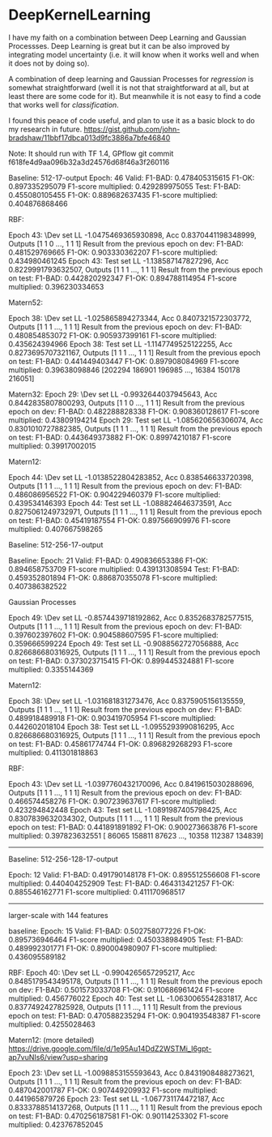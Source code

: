 # DeepKernelLearning

I have my faith on a combination between Deep Learning and Gaussian Processses. Deep Learning is great but it can be also improved by integrating model uncertainty (i.e. it will know when it works well and when it does not by doing so). 

A combination of deep learning and Gaussian Processes for *regression* is somewhat straightforward (well it is not that straightforward at all, but at least there are some code for it). But meanwhile it is not easy to find a code that works well for *classification*.

I found this peace of code useful, and plan to use it as a basic block to do my research in future. https://gist.github.com/john-bradshaw/11bbf17dbca013d9fc3886a7bfe46840

Note: It should run with TF 1.4, GPflow git commit f618fe4d9aa096b32a3d24576d68f46a3f260116



Baseline: 512-17-output
Epoch:  46
Valid:
F1-BAD:  0.478405315615 F1-OK:  0.897335295079
F1-score multiplied:  0.429289975055
Test:
F1-BAD:  0.455080105455 F1-OK:  0.889682637435
F1-score multiplied:  0.404876868466

RBF:

Epoch 43: \Dev set LL -1.0475469365930898, Acc 0.8370441198348999, Outputs [1 1 0 ..., 1 1 1]
Result from the previous epoch on dev:
F1-BAD:  0.481529769665 F1-OK:  0.903330362207
F1-score multiplied:  0.434980461245
Epoch 43: 
Test set LL -1.138587147827296, Acc 0.8229991793632507, Outputs [1 1 1 ..., 1 1 1]
Result from the previous epoch on test:
F1-BAD:  0.442820292347 F1-OK:  0.894788114954
F1-score multiplied:  0.396230334653

Matern52:


Epoch 38: \Dev set LL -1.025865894273344, Acc 0.8407321572303772, Outputs [1 1 1 ..., 1 1 1]
Result from the previous epoch on dev:
F1-BAD:  0.480854853072 F1-OK:  0.905937399161
F1-score multiplied:  0.435624394966
Epoch 38: 
Test set LL -1.1147749525122255, Acc 0.8273695707321167, Outputs [1 1 1 ..., 1 1 1]
Result from the previous epoch on test:
F1-BAD:  0.441449403447 F1-OK:  0.897908084969
F1-score multiplied:  0.39638098846
[202294 186901 196985 ...,  16384 150178 216051]


Matern32:
Epoch 29: \Dev set LL -0.9932644037945643, Acc 0.8442835807800293, Outputs [1 1 0 ..., 1 1 1]
Result from the previous epoch on dev:
F1-BAD:  0.482288828338 F1-OK:  0.908360128617
F1-score multiplied:  0.43809194214
Epoch 29: 
Test set LL -1.085620656306074, Acc 0.8301010727882385, Outputs [1 1 1 ..., 1 1 1]
Result from the previous epoch on test:
F1-BAD:  0.443649373882 F1-OK:  0.89974210187
F1-score multiplied:  0.39917002015

Matern12:

Epoch 44: \Dev set LL -1.0138522804283852, Acc 0.838546633720398, Outputs [1 1 1 ..., 1 1 1]
Result from the previous epoch on dev:
F1-BAD:  0.486086956522 F1-OK:  0.904229460379
F1-score multiplied:  0.439534146393
Epoch 44: 
Test set LL -1.088824646373591, Acc 0.8275061249732971, Outputs [1 1 1 ..., 1 1 1]
Result from the previous epoch on test:
F1-BAD:  0.45419187554 F1-OK:  0.897566909976
F1-score multiplied:  0.407667598265





Baseline: 512-256-17-output

Baseline:
Epoch:  21
Valid:
F1-BAD:  0.490836653386 F1-OK:  0.894658753709
F1-score multiplied:  0.439131308594
Test:
F1-BAD:  0.459352801894 F1-OK:  0.886870355078
F1-score multiplied:  0.407386382522

Gaussian Processes

Epoch 49: \Dev set LL -0.8574439718192862, Acc 0.8352683782577515, Outputs [1 1 1 ..., 1 1 1]
Result from the previous epoch on dev:
F1-BAD:  0.397602397602 F1-OK:  0.904588607595
F1-score multiplied:  0.359666599224
Epoch 49: 
Test set LL -0.9088562727056888, Acc 0.826686680316925, Outputs [1 1 1 ..., 1 1 1]
Result from the previous epoch on test:
F1-BAD:  0.373023715415 F1-OK:  0.899445324881
F1-score multiplied:  0.3355144369




Matern12:

Epoch 38: \Dev set LL -1.031681831273476, Acc 0.8375905156135559, Outputs [1 1 1 ..., 1 1 1]
Result from the previous epoch on dev:
F1-BAD:  0.489918489918 F1-OK:  0.903419705954
F1-score multiplied:  0.442602018104
Epoch 38: 
Test set LL -1.0955293990816295, Acc 0.826686680316925, Outputs [1 1 1 ..., 1 1 1]
Result from the previous epoch on test:
F1-BAD:  0.45861774744 F1-OK:  0.896829268293
F1-score multiplied:  0.411301818863


RBF:

Epoch 43: \Dev set LL -1.0397760432170096, Acc 0.8419615030288696, Outputs [1 1 1 ..., 1 1 1]
Result from the previous epoch on dev:
F1-BAD:  0.466574458276 F1-OK:  0.907239637617
F1-score multiplied:  0.423294842448
Epoch 43: 
Test set LL -1.0891987405798425, Acc 0.8307839632034302, Outputs [1 1 1 ..., 1 1 1]
Result from the previous epoch on test:
F1-BAD:  0.441891891892 F1-OK:  0.900273663876
F1-score multiplied:  0.397823632551
[ 86065 158811  87623 ...,  10358 112387 134839]



------


Baseline: 512-256-128-17-output

Epoch:  12
Valid:
F1-BAD:  0.491790148178 F1-OK:  0.895512556608
F1-score multiplied:  0.440404252909
Test:
F1-BAD:  0.464313421257 F1-OK:  0.885546162771
F1-score multiplied:  0.411170968517



------
larger-scale with 144 features

baseline:
Epoch:  15
Valid:
F1-BAD:  0.502758077226 F1-OK:  0.895736946464
F1-score multiplied:  0.450338984905
Test:
F1-BAD:  0.489992301771 F1-OK:  0.890004980907
F1-score multiplied:  0.436095589182

RBF:
Epoch 40: \Dev set LL -0.9904265657295217, Acc 0.8485179543495178, Outputs [1 1 1 ..., 1 1 1]
Result from the previous epoch on dev:
F1-BAD:  0.501573033708 F1-OK:  0.910686961424
F1-score multiplied:  0.456776022
Epoch 40: 
Test set LL -1.0630065542831817, Acc 0.8377492427825928, Outputs [1 1 1 ..., 1 1 1]
Result from the previous epoch on test:
F1-BAD:  0.470588235294 F1-OK:  0.904193548387
F1-score multiplied:  0.4255028463


Matern12: (more detailed) https://drive.google.com/file/d/1e95Au14DdZ2WSTMi_I6gpt-ap7vuNIs6/view?usp=sharing

Epoch 23: \Dev set LL -1.0098853155593643, Acc 0.8431908488273621, Outputs [1 1 1 ..., 1 1 1]
Result from the previous epoch on dev:
F1-BAD:  0.487042001787 F1-OK:  0.907449209932
F1-score multiplied:  0.441965879726
Epoch 23: 
Test set LL -1.067731174472187, Acc 0.8333788514137268, Outputs [1 1 1 ..., 1 1 1]
Result from the previous epoch on test:
F1-BAD:  0.470256187581 F1-OK:  0.90114253302
F1-score multiplied:  0.423767852045


